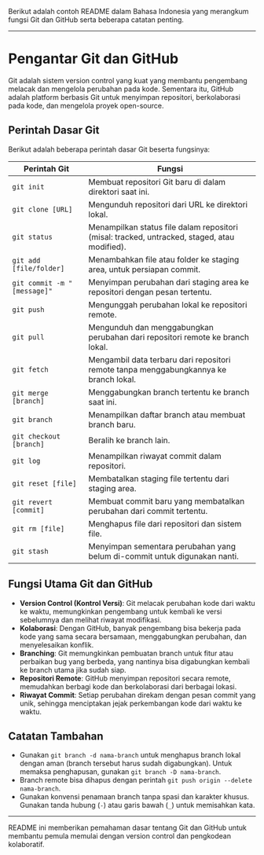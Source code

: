 Berikut adalah contoh README dalam Bahasa Indonesia yang merangkum fungsi Git dan GitHub serta beberapa catatan penting.

---

# Pengantar Git dan GitHub

Git adalah sistem version control yang kuat yang membantu pengembang melacak dan mengelola perubahan pada kode. Sementara itu, GitHub adalah platform berbasis Git untuk menyimpan repositori, berkolaborasi pada kode, dan mengelola proyek open-source.

## Perintah Dasar Git

Berikut adalah beberapa perintah dasar Git beserta fungsinya:

| Perintah Git                | Fungsi                                                                                       |
| --------------------------- | -------------------------------------------------------------------------------------------- |
| `git init`                  | Membuat repositori Git baru di dalam direktori saat ini.                                     |
| `git clone [URL]`           | Mengunduh repositori dari URL ke direktori lokal.                                            |
| `git status`                | Menampilkan status file dalam repositori (misal: tracked, untracked, staged, atau modified). |
| `git add [file/folder]`     | Menambahkan file atau folder ke staging area, untuk persiapan commit.                        |
| `git commit -m "[message]"` | Menyimpan perubahan dari staging area ke repositori dengan pesan tertentu.                   |
| `git push`                  | Mengunggah perubahan lokal ke repositori remote.                                             |
| `git pull`                  | Mengunduh dan menggabungkan perubahan dari repositori remote ke branch lokal.                |
| `git fetch`                 | Mengambil data terbaru dari repositori remote tanpa menggabungkannya ke branch lokal.        |
| `git merge [branch]`        | Menggabungkan branch tertentu ke branch saat ini.                                            |
| `git branch`                | Menampilkan daftar branch atau membuat branch baru.                                          |
| `git checkout [branch]`     | Beralih ke branch lain.                                                                      |
| `git log`                   | Menampilkan riwayat commit dalam repositori.                                                 |
| `git reset [file]`          | Membatalkan staging file tertentu dari staging area.                                         |
| `git revert [commit]`       | Membuat commit baru yang membatalkan perubahan dari commit tertentu.                         |
| `git rm [file]`             | Menghapus file dari repositori dan sistem file.                                              |
| `git stash`                 | Menyimpan sementara perubahan yang belum di-commit untuk digunakan nanti.                    |

## Fungsi Utama Git dan GitHub

- **Version Control (Kontrol Versi)**: Git melacak perubahan kode dari waktu ke waktu, memungkinkan pengembang untuk kembali ke versi sebelumnya dan melihat riwayat modifikasi.
- **Kolaborasi**: Dengan GitHub, banyak pengembang bisa bekerja pada kode yang sama secara bersamaan, menggabungkan perubahan, dan menyelesaikan konflik.
- **Branching**: Git memungkinkan pembuatan branch untuk fitur atau perbaikan bug yang berbeda, yang nantinya bisa digabungkan kembali ke branch utama jika sudah siap.
- **Repositori Remote**: GitHub menyimpan repositori secara remote, memudahkan berbagi kode dan berkolaborasi dari berbagai lokasi.
- **Riwayat Commit**: Setiap perubahan direkam dengan pesan commit yang unik, sehingga menciptakan jejak perkembangan kode dari waktu ke waktu.

## Catatan Tambahan

- Gunakan `git branch -d nama-branch` untuk menghapus branch lokal dengan aman (branch tersebut harus sudah digabungkan). Untuk memaksa penghapusan, gunakan `git branch -D nama-branch`.
- Branch remote bisa dihapus dengan perintah `git push origin --delete nama-branch`.
- Gunakan konvensi penamaan branch tanpa spasi dan karakter khusus. Gunakan tanda hubung (`-`) atau garis bawah (`_`) untuk memisahkan kata.

---

README ini memberikan pemahaman dasar tentang Git dan GitHub untuk membantu pemula memulai dengan version control dan pengkodean kolaboratif.
